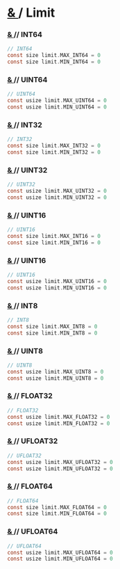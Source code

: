 # [ & ](#) / Limit

### [ & ](#) **// INT64**

```c
// INT64
const size limit.MAX_INT64 = 0
const size limit.MIN_INT64 = 0
```

### [ & ](#) **// UINT64**

```c
// UINT64
const usize limit.MAX_UINT64 = 0
const usize limit.MIN_UINT64 = 0
```

### [ & ](#) **// INT32**

```c
// INT32
const size limit.MAX_INT32 = 0
const size limit.MIN_INT32 = 0
```

### [ & ](#) **// UINT32**

```c
// UINT32
const usize limit.MAX_UINT32 = 0
const usize limit.MIN_UINT32 = 0
```

### [ & ](#) **// UINT16**

```c
// UINT16
const size limit.MAX_INT16 = 0
const size limit.MIN_INT16 = 0
```

### [ & ](#) **// UINT16**

```c
// UINT16
const usize limit.MAX_UINT16 = 0
const usize limit.MIN_UINT16 = 0
```

### [ & ](#) **// INT8**

```c
// INT8
const size limit.MAX_INT8 = 0
const size limit.MIN_INT8 = 0
```

### [ & ](#) **// UINT8**

```c
// UINT8
const usize limit.MAX_UINT8 = 0
const usize limit.MIN_UINT8 = 0
```

### [ & ](#) **// FLOAT32**

```c
// FLOAT32
const usize limit.MAX_FLOAT32 = 0
const usize limit.MIN_FLOAT32 = 0
```

### [ & ](#) **// UFLOAT32**

```c
// UFLOAT32
const usize limit.MAX_UFLOAT32 = 0
const usize limit.MIN_UFLOAT32 = 0
```

### [ & ](#) **// FLOAT64**

```c
// FLOAT64
const size limit.MAX_FLOAT64 = 0
const size limit.MIN_FLOAT64 = 0
```

### [ & ](#) **// UFLOAT64**

```c
// UFLOAT64
const usize limit.MAX_UFLOAT64 = 0
const usize limit.MIN_UFLOAT64 = 0
```
